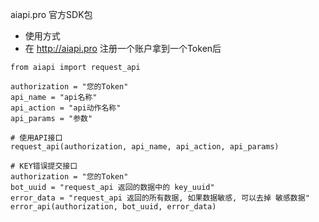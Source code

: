 aiapi.pro 官方SDK包

- 使用方式
- 在 http://aiapi.pro 注册一个账户拿到一个Token后

```
from aiapi import request_api

authorization = "您的Token"
api_name = "api名称"
api_action = "api动作名称"
api_params = "参数"

# 使用API接口
request_api(authorization, api_name, api_action, api_params)

# KEY错误提交接口
authorization = "您的Token"
bot_uuid = "request_api 返回的数据中的 key_uuid"
error_data = "request_api 返回的所有数据, 如果数据敏感, 可以去掉 敏感数据"
error_api(authorization, bot_uuid, error_data)
```
